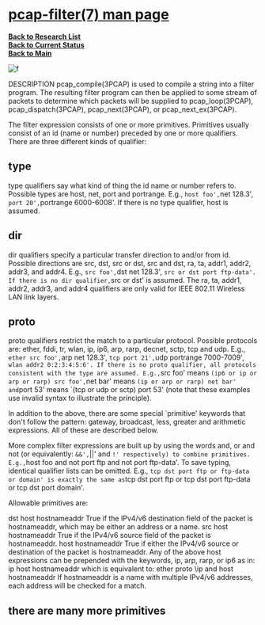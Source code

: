 # **[pcap-filter(7) man page](https://www.tcpdump.org/manpages/pcap-filter.7.html)**

**[Back to Research List](../../../../research_list.md)**\
**[Back to Current Status](../../../../../development/status/weekly/current_status.md)**\
**[Back to Main](../../../../../README.md)**

![f](https://media.beehiiv.com/cdn-cgi/image/fit=scale-down,format=auto,onerror=redirect,quality=80/uploads/asset/file/9ba5ca1d-95a9-487c-833c-c91fb8cdfc49/ip-header-2021-1024x505.png)

DESCRIPTION
pcap_compile(3PCAP) is used to compile a string into a filter program. The resulting filter program can then be applied to some stream of packets to determine which packets will be supplied to pcap_loop(3PCAP), pcap_dispatch(3PCAP), pcap_next(3PCAP), or pcap_next_ex(3PCAP).

The filter expression consists of one or more primitives. Primitives usually consist of an id (name or number) preceded by one or more qualifiers. There are three different kinds of qualifier:

## type

type qualifiers say what kind of thing the id name or number refers to. Possible types are host, net, port and portrange. E.g., `host foo',`net 128.3', `port 20',`portrange 6000-6008'. If there is no type qualifier, host is assumed.

## dir

dir qualifiers specify a particular transfer direction to and/or from id. Possible directions are src, dst, src or dst, src and dst, ra, ta, addr1, addr2, addr3, and addr4. E.g., `src foo',`dst net 128.3', `src or dst port ftp-data'. If there is no dir qualifier,`src or dst' is assumed. The ra, ta, addr1, addr2, addr3, and addr4 qualifiers are only valid for IEEE 802.11 Wireless LAN link layers.

## proto

proto qualifiers restrict the match to a particular protocol. Possible protocols are: ether, fddi, tr, wlan, ip, ip6, arp, rarp, decnet, sctp, tcp and udp. E.g., `ether src foo',`arp net 128.3', `tcp port 21',`udp portrange 7000-7009', `wlan addr2 0:2:3:4:5:6'. If there is no proto qualifier, all protocols consistent with the type are assumed. E.g.,`src foo' means `(ip6 or ip or arp or rarp) src foo',`net bar' means `(ip or arp or rarp) net bar' and`port 53' means `(tcp or udp or sctp) port 53' (note that these examples use invalid syntax to illustrate the principle).

In addition to the above, there are some special `primitive' keywords that don't follow the pattern: gateway, broadcast, less, greater and arithmetic expressions. All of these are described below.

More complex filter expressions are built up by using the words and, or and not (or equivalently: `&&',`||' and `!' respectively) to combine primitives. E.g.,`host foo and not port ftp and not port ftp-data'. To save typing, identical qualifier lists can be omitted. E.g., `tcp dst port ftp or ftp-data or domain' is exactly the same as`tcp dst port ftp or tcp dst port ftp-data or tcp dst port domain'.

Allowable primitives are:

dst host hostnameaddr
True if the IPv4/v6 destination field of the packet is hostnameaddr, which may be either an address or a name.
src host hostnameaddr
True if the IPv4/v6 source field of the packet is hostnameaddr.
host hostnameaddr
True if either the IPv4/v6 source or destination of the packet is hostnameaddr.
Any of the above host expressions can be prepended with the keywords, ip, arp, rarp, or ip6 as in:
ip host hostnameaddr
which is equivalent to:
ether proto \ip and host hostnameaddr
If hostnameaddr is a name with multiple IPv4/v6 addresses, each address will be checked for a match.

## there are many more primitives
